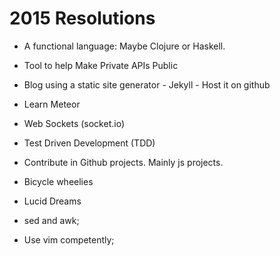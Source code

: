 2015 Resolutions
================

 * A functional language: Maybe Clojure or Haskell.
 * Tool to help Make Private APIs Public

 * Blog using a static site generator - Jekyll - Host it on github
 * Learn Meteor
 * Web Sockets (socket.io)
 * Test Driven Development (TDD)
 * Contribute in Github projects. Mainly js projects.

 * Bicycle wheelies
 * Lucid Dreams

 * sed and awk;
 * Use vim competently;
